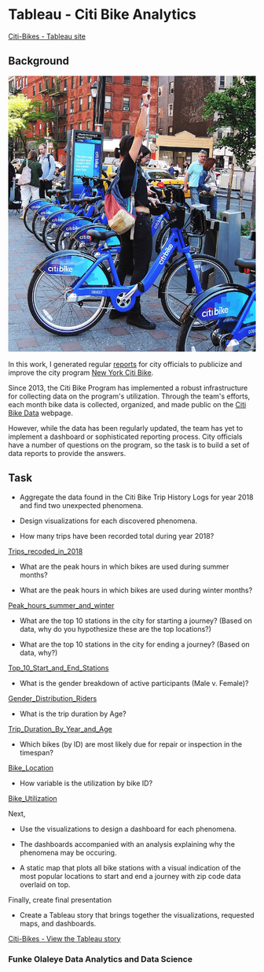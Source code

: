 # Tableau - Citi Bike Analytics

[Citi-Bikes - Tableau site](https://public.tableau.com/profile/funke.olaleye#!/vizhome/citibike_tripdata/CitibikeTripdata)

## Background

![Citi-Bikes](Resources/Images/citi-bike-station-bikes.jpg)

In this work, I generated regular [reports](https://public.tableau.com/profile/funke.olaleye#!/vizhome/citibike_tripdata/CitibikeTripdata) for city officials to publicize and improve the city program [New York Citi Bike](https://en.wikipedia.org/wiki/Citi_Bike).

Since 2013, the Citi Bike Program has implemented a robust infrastructure for collecting data on the program's utilization. Through the team's efforts, each month bike data is collected, organized, and made public on the [Citi Bike Data](https://www.citibikenyc.com/system-data) webpage.

However, while the data has been regularly updated, the team has yet to implement a dashboard or sophisticated reporting process. City officials have a number of questions on the program, so the task is to build a set of data reports to provide the answers.

## Task

* Aggregate the data found in the Citi Bike Trip History Logs for year 2018 and find two unexpected phenomena. 

* Design visualizations for each discovered phenomena. 

* How many trips have been recorded total during year 2018?

[Trips_recoded_in_2018](Resources/Trips_recoded_in_2018.JPG)


* What are the peak hours in which bikes are used during summer months?

* What are the peak hours in which bikes are used during winter months?

[Peak_hours_summer_and_winter](Resources/Peak_hours_summer_and_winter.JPG)



* What are the top 10 stations in the city for starting a journey? (Based on data, why do you hypothesize these are the top locations?)

* What are the top 10 stations in the city for ending a journey? (Based on data, why?)

[Top_10_Start_and_End_Stations](Resources/Top_10_Start_and_End_Stations.JPG)



* What is the gender breakdown of active participants (Male v. Female)?

[Gender_Distribution_Riders](Resources/Gender_Distribution_Riders.JPG)


* What is the trip duration by Age?

[Trip_Duration_By_Year_and_Age](Resources/Trip_Duration_By_Year_and_Age.JPG)


* Which bikes (by ID) are most likely due for repair or inspection in the timespan?

[Bike_Location](Resources/Bike_Location.JPG)


* How variable is the utilization by bike ID?

[Bike_Utilization](Resources/Bike_Utilization.JPG)

Next,

* Use the visualizations to design a dashboard for each phenomena.
* The dashboards accompanied with an analysis explaining why the phenomena may be occuring. 


* A static map that plots all bike stations with a visual indication of the most popular locations to start and end a journey with zip code data overlaid on top.

Finally, create final presentation

* Create a Tableau story that brings together the visualizations, requested maps, and dashboards.

[Citi-Bikes - View the Tableau story](https://public.tableau.com/profile/funke.olaleye#!/vizhome/citibike_tripdata/CitibikeTripdata)

### Funke Olaleye Data Analytics and Data Science

